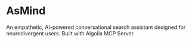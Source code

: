 # AsMind
An empathetic, AI-powered conversational search assistant designed for neurodivergent users. Built with Algolia MCP Server.
